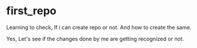# first_repo
Learning to check, If i can create repo or not. And how to create the same. 


Yes, Let's see if the changes done by me are getting recognized or not. 
